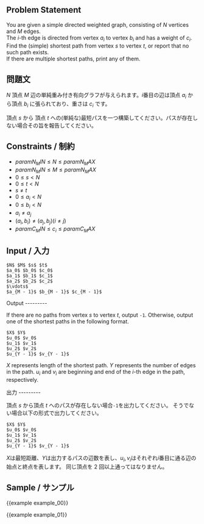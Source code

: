 <div markdown="1" class="lang-en">

Problem Statement
---------

You are given a simple directed weighted graph, consisting of $N$ vertices and $M$ edges.  
The $i$-th edge is directed from vertex $a_i$ to vertex $b_i$ and has a weight of $c_i$.  
Find the (simple) shortest path from vertex $s$ to vertex $t$, or report that no such path exists.  
If there are multiple shortest paths, print any of them.  

</div>
<div markdown="1" class="lang-ja">

問題文
---------

$N$ 頂点 $M$ 辺の単純重み付き有向グラフが与えられます。$i$番目の辺は頂点 $a_i$ から頂点 $b_i$ に張られており、重さは $c_i$ です。

頂点 $s$ から 頂点 $t$ への(単純な)最短パスを一つ構築してください。パスが存在しない場合その旨を報告してください。

</div>

Constraints / 制約
---------

- ${{param N_MIN}} \leq N \leq {{param N_MAX}}$
- ${{param N_MIN}} \leq M \leq {{param N_MAX}}$
- $0 \leq s \lt N$
- $0 \leq t \lt N$
- $s \neq t$
- $0 \leq a_i \lt N$
- $0 \leq b_i \lt N$
- $a_i \neq a_j$
- $(a_i, b_i) \neq (a_j, b_j) (i \neq j)$
- ${{param C_MIN}} \leq c_i \leq {{param C_MAX}}$


Input / 入力
---------

```
$N$ $M$ $s$ $t$
$a_0$ $b_0$ $c_0$
$a_1$ $b_1$ $c_1$
$a_2$ $b_2$ $c_2$
$\vdots$
$a_{M - 1}$ $b_{M - 1}$ $c_{M - 1}$
```

<div markdown="1" class="lang-en">
Output
---------

If there are no paths from vertex $s$ to vertex $t$, output ```-1```.
Otherwise, output one of the shortest paths in the following format.
```
$X$ $Y$
$u_0$ $v_0$
$u_1$ $v_1$
$u_2$ $v_2$
$u_{Y - 1}$ $v_{Y - 1}$
```
$X$ represents length of the shortest path.
$Y$ represents the number of edges in the path.
$u_i$ and $v_i$ are beginning and end of the $i$-th edge in the path, respectively.
</div>
<div markdown="1" class="lang-ja">
出力
---------

頂点 $s$ から頂点 $t$ へのパスが存在しない場合```-1```を出力してください。
そうでない場合以下の形式で出力してください。
```
$X$ $Y$
$u_0$ $v_0$
$u_1$ $v_1$
$u_2$ $v_2$
$u_{Y - 1}$ $v_{Y - 1}$
```
$X$は最短距離、$Y$は出力するパスの辺数を表し、$u_i, v_i$はそれぞれ$i$番目に通る辺の始点と終点を表します。
同じ頂点を $2$ 回以上通ってはなりません。
</div>


Sample / サンプル
---------

{{example example_00}}

{{example example_01}}
